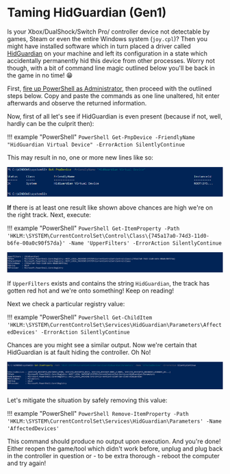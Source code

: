 # Taming HidGuardian (Gen1)

Is your Xbox/DualShock/Switch Pro/<insert gaming peripheral here> controller device not detectable by games, Steam or even the entire Windows system (`joy.cpl`)? Then you might have installed software which in turn placed a driver called [HidGuardian](https://github.com/ViGEm/HidGuardian) on your machine and left its configuration in a state which accidentally permanently hid this device from other processes. Worry not though, with a bit of command line magic outlined below you'll be back in the game in no time! :grin: 

First, [fire up PowerShell as Administrator](https://www.top-password.com/blog/5-ways-to-run-powershell-as-administrator-in-windows-10/), then proceed with the outlined steps below. Copy and paste the commands as one line unaltered, hit enter afterwards and observe the returned information.

Now, first of all let's see if HidGuardian is even present (because if not, well, hardly can be the culprit then):

!!! example "PowerShell"
    ```PowerShell
    Get-PnpDevice -FriendlyName "HidGuardian Virtual Device" -ErrorAction SilentlyContinue
    ```

This may result in no, one or more new lines like so:

![hg1.png](/assets/uploads/files/1588618224736-hg1.png)

**If** there is at least one result like shown above chances are high we're on the right track. Next, execute:

!!! example "PowerShell"
    ```PowerShell
    Get-ItemProperty -Path 'HKLM:\SYSTEM\CurrentControlSet\Control\Class\{745a17a0-74d3-11d0-b6fe-00a0c90f57da}' -Name 'UpperFilters' -ErrorAction SilentlyContinue
    ```

![adb623e4-a38a-41d6-add4-95b1e27fadc3-image.png](/assets/uploads/files/1588618398718-adb623e4-a38a-41d6-add4-95b1e27fadc3-image.png) 

If `UpperFilters` exists and contains the string `HidGuardian`, the track has gotten red hot and we're onto something! Keep on reading!

Next we check a particular registry value:

!!! example "PowerShell"
    ```PowerShell
    Get-ChildItem 'HKLM:\SYSTEM\CurrentControlSet\Services\HidGuardian\Parameters\AffectedDevices' -ErrorAction SilentlyContinue
    ```

Chances are you might see a similar output. Now we're certain that HidGuardian is at fault hiding the controller. Oh No!

![a57312e0-3ca3-42d2-b526-4d26d54e3c09-image.png](/assets/uploads/files/1588618303458-a57312e0-3ca3-42d2-b526-4d26d54e3c09-image.png) 

Let's mitigate the situation by safely removing this value:

!!! example "PowerShell"
    ```PowerShell
    Remove-ItemProperty -Path 'HKLM:\SYSTEM\CurrentControlSet\Services\HidGuardian\Parameters' -Name 'AffectedDevices'
    ```

This command should produce no output upon execution. And you're done! Either reopen the game/tool which didn't work before, unplug and plug back in the controller in question or - to be extra thorough - reboot the computer and try again!
